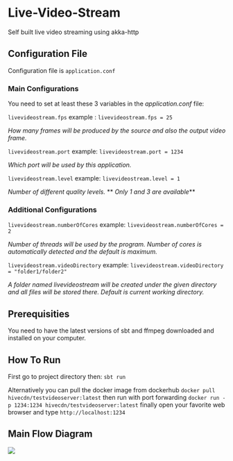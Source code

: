 # Live-Video-Stream
Self built live video streaming using akka-http

## Configuration File

Configuration file is ```application.conf```

### Main Configurations
You need to set at least these 3 variables in the _application.conf_ file:

```livevideostream.fps``` example : ```livevideostream.fps = 25 ```

_How many frames will be produced by the source and also the output video frame._

```livevideostream.port``` example: ```livevideostream.port = 1234```

_Which port will be used by this application._

```livevideostream.level``` example: ```livevideostream.level = 1```

_Number of different quality levels._ ** _Only 1 and 3 are available_**

### Additional Configurations

```livevideostream.numberOfCores``` example: ```livevideostream.numberOfCores = 2```

_Number of threads will be used by the program. Number of cores is automatically detected and the default is maximum._

```livevideostream.videoDirectory``` example: ```livevideostream.videoDirectory = "folder1/folder2" ```

_A folder named livevideostream will be created under the given directory and all files will be stored there. Default is current working directory._

## Prerequisities

You need to have the latest versions of sbt and ffmpeg downloaded and installed on your computer.

## How To Run

First go to project directory then: ```sbt run```

Alternatively you can pull the docker image from dockerhub
```docker pull hivecdn/testvideoserver:latest```
then run with port forwarding
```docker run -p 1234:1234 hivecdn/testvideoserver:latest```
finally open your favorite web browser and type
```http://localhost:1234```



## Main Flow Diagram
<img src="https://github.com/eminayar/Live-Video-Stream/blob/master/diagram.png">
